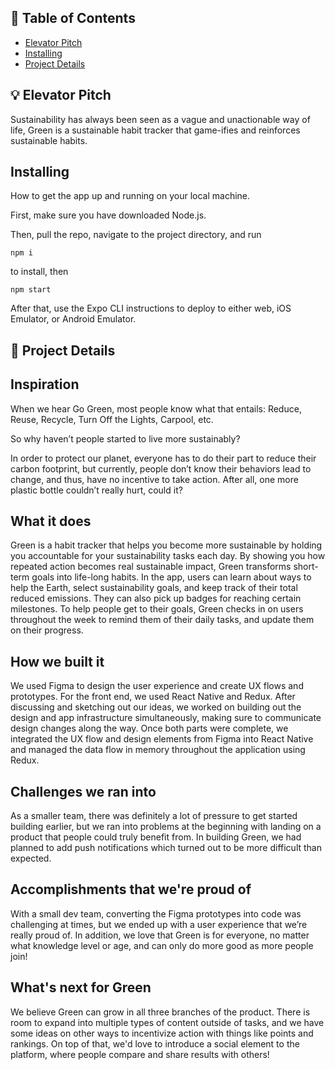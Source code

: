 ## 📝 Table of Contents
- [Elevator Pitch](#problem_statement)
- [Installing](#getting_started)
- [Project Details](#idea)


## 💡 Elevator Pitch <a name = "problem_statement"></a>
Sustainability has always been seen as a vague and unactionable way of life, Green is a sustainable habit tracker that game-ifies and reinforces sustainable habits.

## Installing <a name="getting_started"></a>

How to get the app up and running on your local machine.

First, make sure you have downloaded Node.js.

Then, pull the repo, navigate to the project directory, and run
```
npm i
```

to install, then

```
npm start
```
After that, use the Expo CLI instructions to deploy to either web, iOS Emulator, or Android Emulator.

## 📝 Project Details <a name = "idea"></a>

## Inspiration
When we hear Go Green, most people know what that entails: Reduce, Reuse, Recycle, Turn Off the Lights, Carpool, etc.

So why haven’t people started to live more sustainably? 

In order to protect our planet, everyone has to do their part to reduce their carbon footprint, but currently, people don’t know their behaviors lead to change, and thus, have no incentive to take action. After all, one more plastic bottle couldn’t really hurt, could it?

## What it does
Green is a habit tracker that helps you become more sustainable by holding you accountable for your sustainability tasks each day. By showing you how repeated action becomes real sustainable impact, Green transforms short-term goals into life-long habits. In the app, users can learn about ways to help the Earth, select sustainability goals, and keep track of their total reduced emissions. They can also pick up badges for reaching certain milestones. To help people get to their goals, Green checks in on users throughout the week to remind them of their daily tasks, and update them on their progress.

## How we built it
We used Figma to design the user experience and create UX flows and prototypes. For the front end, we used React Native and Redux. After discussing and sketching out our ideas, we worked on building out the design and app infrastructure simultaneously, making sure to communicate design changes along the way. Once both parts were complete, we integrated the UX flow and design elements from Figma into React Native and managed the data flow in memory throughout the application using Redux.

## Challenges we ran into
As a smaller team, there was definitely a lot of pressure to get started building earlier, but we ran into problems at the beginning with landing on a product that people could truly benefit from. In building Green, we had planned to add push notifications which turned out to be more difficult than expected. 

## Accomplishments that we're proud of
With a small dev team, converting the Figma prototypes into code was challenging at times, but we ended up with a user experience that we’re really proud of. In addition, we love that Green is for everyone, no matter what knowledge level or age, and can only do more good as more people join!

## What's next for Green
We believe Green can grow in all three branches of the product. There is room to expand into multiple types of content outside of tasks, and we have some ideas on other ways to incentivize action with things like points and rankings. On top of that, we'd love to introduce a social element to the platform, where people compare and share results with others!
